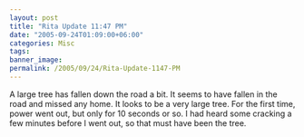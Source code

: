 ```yaml
---
layout: post
title: "Rita Update 11:47 PM"
date: "2005-09-24T01:09:00+06:00"
categories: Misc 
tags: 
banner_image: 
permalink: /2005/09/24/Rita-Update-1147-PM
---
```


A large tree has fallen down the road a bit. It seems to have fallen in the road and missed any home. It looks to be a very large tree. For the first time, power went out, but only for 10 seconds or so. I had heard some cracking a few minutes before I went out, so that must have been the tree.